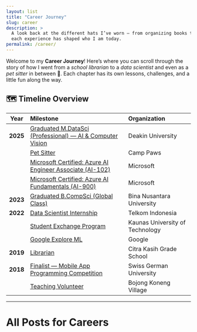 ```yaml
---
layout: list
title: "Career Journey"
slug: career
description: >
  A look back at the different hats I’ve worn — from organizing books to training AI models,  
  each experience has shaped who I am today.
permalink: /career/
---
```


<section class="lead">
Welcome to my <strong>Career Journey</strong>! 
Here’s where you can scroll through the story of how I went from  
a <em>school librarian</em> to a <em>data scientist</em> and even as a <em>pet sitter</em> in between 🐾.  
Each chapter has its own lessons, challenges, and a little fun along the way.
</section>

## 🗺️ Timeline Overview

| Year | Milestone | Organization |
|:----:|:-----------|:-------------|
| **2025** | [Graduated M.DataSci (Professional) — AI & Computer Vision](deakin/) | Deakin University |
|  | [Pet Sitter](pet-sitter/) | Camp Paws |
|  | [Microsoft Certified: Azure AI Engineer Associate (AI-102)](azure-ai102/) | Microsoft |
|  | [Microsoft Certified: Azure AI Fundamentals (AI-900)](azure-ai900/) | Microsoft |
| **2023** | [Graduated B.CompSci (Global Class)](binus/) | Bina Nusantara University |
| **2022** | [Data Scientist Internship](telkom/) | Telkom Indonesia |
|  | [Student Exchange Program](ktu/) | Kaunas University of Technology |
|  | [Google Explore ML](exploreml/) | Google |
| **2019** | [Librarian](librarian/) | Citra Kasih Grade School |
| **2018** | [Finalist — Mobile App Programming Competition](sgu-finalist/) | Swiss German University |
|  | [Teaching Volunteer](teaching-volunteer/) | Bojong Koneng Village |


---

# All Posts for Careers